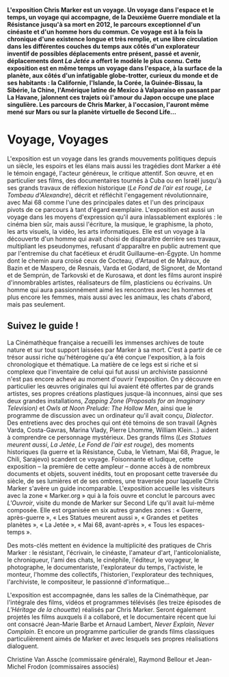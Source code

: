 **L'exposition Chris Marker est un voyage. Un voyage dans l'espace et le temps, un voyage qui accompagne, de la Deuxième Guerre mondiale et la Résistance jusqu'à sa mort en 2012, le parcours exceptionnel d'un cinéaste et d'un homme hors du commun. Ce voyage est à la fois la chronique d'une existence longue et très remplie, et une libre circulation dans les différentes couches du temps aux côtés d'un explorateur inventif de possibles déplacements entre présent, passé et avenir, déplacements dont *La Jetée* a offert le modèle le plus connu. Cette exposition est en même temps un voyage dans l'espace, à la surface de la planète, aux côtés d'un infatigable globe-trotter, curieux du monde et de ses habitants&nbsp;: la Californie, l'Islande, la Corée, la Guinée-Bissau, la Sibérie, la Chine, l'Amérique latine de Mexico à Valparaíso en passant par La Havane, jalonnent ces trajets où l'amour du Japon occupe une place singulière. Les parcours de Chris Marker, à l'occasion, l'auront même mené sur Mars ou sur la planète virtuelle de Second Life...**

# Voyage, Voyages

L'exposition est un voyage dans les grands mouvements politiques depuis un siècle, les espoirs et les élans mais aussi les tragédies dont Marker a été le témoin engagé, l'acteur généreux, le critique attentif. Son œuvre, et en particulier ses films, des documentaires tournés à Cuba ou en Israël jusqu'à ses grands travaux de réflexion historique (*Le Fond de l'air est rouge*, *Le Tombeau d'Alexandre*), décrit et réfléchit l'engagement révolutionnaire, avec Mai 68 comme l'une des principales dates et l'un des principaux pivots de ce parcours à tant d'égard exemplaire. L'exposition est aussi un voyage dans les moyens d'expression qu'il aura inlassablement explorés : le cinéma bien sûr, mais aussi l'écriture, la musique, le graphisme, la photo, les arts visuels, la vidéo, les arts informatiques. Elle est un voyage à la découverte d'un homme qui avait choisi de disparaître derrière ses travaux, multipliant les pseudonymes, refusant d'apparaître en public autrement que par l'entremise du chat facétieux et érudit Guillaume-en-Égypte. Un homme dont le chemin aura croisé ceux de Cocteau, d'Artaud et de Malraux, de Bazin et de Maspero, de Resnais, Varda et Godard, de Signoret, de Montand et de Semprún, de Tarkovski et de Kurosawa, et dont les films auront inspiré d'innombrables artistes, réalisateurs de film, plasticiens ou écrivains. Un homme qui aura passionnément aimé les rencontres avec les hommes et plus encore les femmes, mais aussi avec les animaux, les chats d'abord, mais pas seulement.

## Suivez le guide&nbsp;!

La Cinémathèque française a recueilli les immenses archives de toute nature et sur tout support laissées par Marker à sa mort. C'est à partir de ce trésor aussi riche qu'hétérogène qu'a été conçue l'exposition, à la fois chronologique et thématique. La matière de ce legs est si riche et si complexe que l'inventaire de celui qui fut aussi un archiviste passionné n'est pas encore achevé au moment d'ouvrir l'exposition. On y découvre en particulier les œuvres originales qui lui avaient été offertes par de grands artistes, ses propres créations plastiques jusque-là inconnues, ainsi que ses deux grandes installations, *Zapping Zone (Proposals for an Imaginary Television)* et *Owls at Noon Prelude: The Hollow Men*, ainsi que le programme de discussion avec un ordinateur qu'il avait conçu, *Dialector*. Des entretiens avec des proches qui ont été témoins de son travail (Agnès Varda, Costa-Gavras, Marina Vlady, Pierre Lhomme, William Klein...) aident à comprendre ce personnage mystérieux. Des grands films (*Les Statues meurent aussi*, *La Jetée*, *Le Fond de l'air est rouge*), des moments historiques (la guerre et la Résistance, Cuba, le Vietnam, Mai 68, Prague, le Chili, Sarajevo) scandent ce voyage. Foisonnante et ludique, cette exposition&nbsp;–&nbsp;la première de cette ampleur&nbsp;–&nbsp;donne accès à de nombreux documents et objets, souvent inédits, tout en proposant cette traversée du siècle, de ses lumières et de ses ombres, une traversée pour laquelle Chris Marker s'avère un guide incomparable. L'exposition accueille les visiteurs avec la zone «&nbsp;Marker.org&nbsp;» qui à la fois ouvre et conclut le parcours avec *L'Ouvroir*, visite du monde de Marker sur Second Life qu'il avait lui-même composée. Elle est organisée en six autres grandes zones&nbsp;: «&nbsp;Guerre, après-guerre&nbsp;», «&nbsp;Les Statues meurent aussi&nbsp;», «&nbsp;Grandes et petites planètes&nbsp;», «&nbsp;La Jetée&nbsp;», «&nbsp;Mai 68, avant-après&nbsp;», «&nbsp;Tous les espaces-temps&nbsp;».

Des mots-clés mettent en évidence la multiplicité des pratiques de Chris Marker&nbsp;: le résistant, l'écrivain, le cinéaste, l'amateur d'art, l'anticolonialiste, le chroniqueur, l'ami des chats, le cinéphile, l'éditeur, le voyageur, le photographe, le documentariste, l'explorateur du temps, l'activiste, le monteur, l'homme des collectifs, l'historien, l'explorateur des techniques, l'archiviste, le compositeur, le passionné d'informatique...

L'exposition est accompagnée, dans les salles de la Cinémathèque, par l'intégrale des films, vidéos et programmes télévisés (les treize épisodes de *L'Héritage de la chouette*) réalisés par Chris Marker. Seront également projetés les films auxquels il a collaboré, et le documentaire récent que lui ont consacré Jean-Marie Barbe et Arnaud Lambert, *Never Explain, Never Complain*. Et encore un programme particulier de grands films classiques particulièrement aimés de Marker et avec lesquels ses propres réalisations dialoguent.

Christine Van Assche (commissaire générale), Raymond Bellour et Jean-Michel Frodon (commissaires associés)